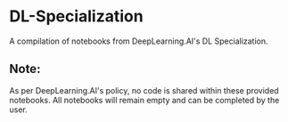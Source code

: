 # DL-Specialization
A compilation of notebooks from DeepLearning.AI's DL Specialization.

## Note:
As per DeepLearning.AI's policy, no code is shared within these provided notebooks. All notebooks will remain empty and can be completed by the user.
